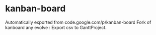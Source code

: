 # kanban-board
Automatically exported from code.google.com/p/kanban-board
Fork of kanboard
any evolve : 
Export csv to GanttProject.
